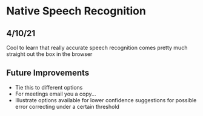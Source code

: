 # Native Speech Recognition

## 4/10/21

Cool to learn that really accurate speech recognition comes pretty much straight out the box in the browser

## Future Improvements
- Tie this to different options
- For meetings email you a copy...
- Illustrate options available for lower confidence suggestions for possible error correcting under a certain threshold